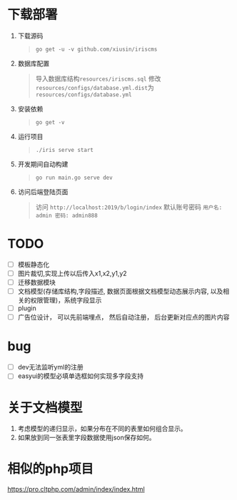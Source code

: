 # 下载部署 #

1. 下载源码
    > `go get -u -v github.com/xiusin/iriscms`

2. 数据库配置
    > 导入数据库结构`resources/iriscms.sql`
    > 修改`resources/configs/database.yml.dist`为`resources/configs/database.yml`

4. 安装依赖
    > `go get -v`

5. 运行项目
    > `./iris serve start` 

6. 开发期间自动构建
    > `go run main.go serve dev`

7. 访问后端登陆页面
    > 访问 `http://localhost:2019/b/login/index`
    > 默认账号密码 `用户名: admin 密码: admin888`

# TODO #
- [ ] 模板静态化
- [ ] 图片裁切,实现上传以后传入x1,x2,y1,y2
- [ ] 迁移数据模块
- [ ] 文档模型(存储库结构,字段描述, 数据页面根据文档模型动态展示内容, 以及相关的权限管理)，系统字段显示
- [ ] plugin
- [ ] 广告位设计， 可以先前端埋点， 然后自动注册， 后台更新对应点的图片内容

# bug #
- [ ] dev无法监听yml的注册
- [ ] easyui的模型必填单选框如何实现多字段支持

# 关于文档模型 #

1. 考虑模型的递归显示，如果分布在不同的表里如何组合显示。
2. 如果放到同一张表里字段数据使用json保存如何。

# 相似的php项目 #
https://pro.cltphp.com/admin/index/index.html